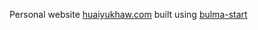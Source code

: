 Personal website [huaiyukhaw.com](https://huaiyukhaw.com) built using [bulma-start](https://bulma.io/bulma-start/)
